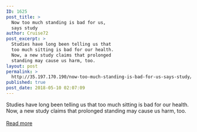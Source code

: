 ```yaml
---
ID: 1625
post_title: >
  Now too much standing is bad for us,
  says study
author: Cruise72
post_excerpt: >
  Studies have long been telling us that
  too much sitting is bad for our health.
  Now, a new study claims that prolonged
  standing may cause us harm, too.
layout: post
permalink: >
  http://35.197.170.190/now-too-much-standing-is-bad-for-us-says-study/
published: true
post_date: 2018-05-10 02:07:09
---
```

Studies have long been telling us that too much sitting is bad for our health. Now, a new study claims that prolonged standing may cause us harm, too.<br/><br/><a style="white-space: nowrap" href="https://www.medicalnewstoday.com/articles/321084.php" class="button purchase" rel="nofollow noopener" target="_blank">Read more</a>